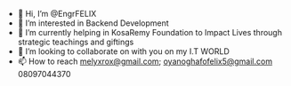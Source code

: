 - 👋 Hi, I’m @EngrFELIX
- 👀 I’m interested in Backend Development
- 🌱 I’m currently helping in KosaRemy Foundation to Impact Lives through strategic teachings and giftings
- 💞️ I’m looking to collaborate on with you on my I.T WORLD
- 📫 How to reach melyxrox@gmail.com; oyanoghafofelix5@gmail.com
08097044370
<!---
EngrFELIX/EngrFELIX is a ✨ special ✨ repository because its `README.md` (this file) appears on your GitHub profile.
You can click the Preview link to take a look at your changes.
--->
